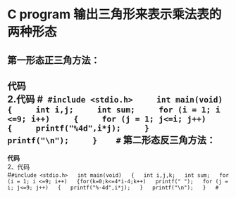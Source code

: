 C program 输出三角形来表示乘法表的两种形态  
===========     
第一形态正三角方法：  
---------------  
 __代码__   
2.代码 
#```
#include <stdio.h>    
int main(void)    
{    
int i,j;    
int sum;    
for (i = 1; i <=9; i++)    
{    
for (j = 1; j<=i; j++)    
{    
printf("%4d",i*j);    
}    
printf("\n");    
}   
#```
第二形态反三角方法：  
---------------  
 __代码__   
2、代码     
#```#include <stdio.h>  
int main(void)  
{  
int i,j,k;  
int sum;  
for (i = 1; i <=9; i++)  
{for(k=0;k<=4*i-4;k++)  
printf(" ");  
for (j = i; j<=9; j++)  
{  
printf("%-4d",i*j);  
}  
printf("\n");  
}  
#```



